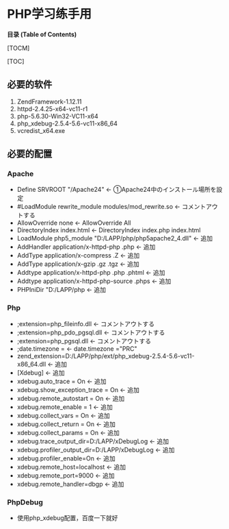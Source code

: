 # PHP学习练手用

**目录 (Table of Contents)**

[TOCM]

[TOC]

## 必要的软件
1. ZendFramework-1.12.11
1. httpd-2.4.25-x64-vc11-r1
1. php-5.6.30-Win32-VC11-x64
1. php_xdebug-2.5.4-5.6-vc11-x86\_64
1. vcredist_x64.exe

## 必要的配置
### Apache
- Define SRVROOT "/Apache24"                                   ←	①Apache24中のインストール場所を設定
- \#LoadModule rewrite_module modules/mod_rewrite.so            ←	コメントアウトする
- AllowOverride none                                           ←	AllowOverride All
- DirectoryIndex index.html                                    ←	DirectoryIndex index.php index.html
- LoadModule php5_module "D:/LAPP/php/php5apache2_4.dll"       ←    追加
- AddHandler application/x-httpd-php .php                      ←	    追加
- AddType application/x-compress .Z                            ←	    追加
- AddType application/x-gzip .gz .tgz                          ←	    追加
- Addtype application/x-httpd-php .php .phtml                  ←	    追加
- Addtype application/x-httpd-php-source .phps                 ←	    追加
- PHPIniDir "D:/LAPP/php                                       ←    追加

### Php
- ;extension=php_fileinfo.dll                                           ←	コメントアウトする
- ;extension=php_pdo_pgsql.dll                                          ←	コメントアウトする
- ;extension=php_pgsql.dll                                              ←	コメントアウトする
- ;date.timezone =                                                      ←	date.timezone ="PRC"
- zend_extension=D:/LAPP/php/ext/php_xdebug-2.5.4-5.6-vc11-x86_64.dll   ←	追加
- [Xdebug]                                                              ←	追加
- xdebug.auto_trace = On                                                ←	追加
- xdebug.show_exception_trace = On                                      ←	追加
- xdebug.remote_autostart = On                                          ←	追加
- xdebug.remote_enable = 1                                              ←	追加
- xdebug.collect_vars = On                                              ←	追加
- xdebug.collect_return = On                                            ←	追加
- xdebug.collect_params = On                                            ←	追加
- xdebug.trace_output_dir=D:/LAPP/xDebugLog                             ←	追加
- xdebug.profiler_output_dir=D:/LAPP/xDebugLog                          ←	追加
- xdebug.profiler_enable=On                                             ←	追加
- xdebug.remote_host=localhost                                          ←	追加
- xdebug.remote_port=9000                                               ←	追加
- xdebug.remote_handler=dbgp                                            ←	追加

### PhpDebug
- 使用php_xdebug配置，百度一下就好